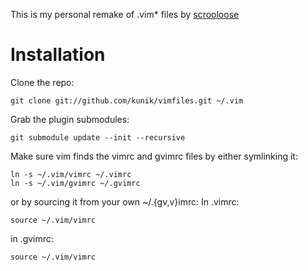 This is my personal remake of .vim* files by [scrooloose](https://github.com/scrooloose/vimfiles)

Installation
============

Clone the repo:

    git clone git://github.com/kunik/vimfiles.git ~/.vim

Grab the plugin submodules:

    git submodule update --init --recursive

Make sure vim finds the vimrc and gvimrc files by either symlinking it:

    ln -s ~/.vim/vimrc ~/.vimrc
    ln -s ~/.vim/gvimrc ~/.gvimrc

or by sourcing it from  your own ~/.{gv,v}imrc:
In .vimrc:

    source ~/.vim/vimrc

in .gvimrc:

    source ~/.vim/vimrc
